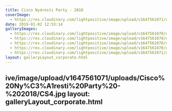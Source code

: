 ```yaml
---
title: Cisco Nyáresti Party - 2018
coverImage:
  - https://res.cloudinary.com/lightpositive/image/upload/v1647561071/uploads/Cisco%20Ny%C3%A1resti%20Party%20-%202018/CS1.jpg
date: 2019-01-02 12:53:14
galleryImages: 
  - https://res.cloudinary.com/lightpositive/image/upload/v1647561070/uploads/Cisco%20Ny%C3%A1resti%20Party%20-%202018/CS.jpg
  - https://res.cloudinary.com/lightpositive/image/upload/v1647561070/uploads/Cisco%20Ny%C3%A1resti%20Party%20-%202018/CS5.jpg
  - https://res.cloudinary.com/lightpositive/image/upload/v1647561070/uploads/Cisco%20Ny%C3%A1resti%20Party%20-%202018/CS2.jpg
  - https://res.cloudinary.com/lightpositive/image/upload/v1647561070/uploads/Cisco%20Ny%C3%A1resti%20Party%20-%202018/CS3.jpg
  - https://res.cloudinary.com/lightpositive/image/upload/v1647561071/uploads/Cisco%20Ny%C3%A1resti%20Party%20-%202018/CS1.jpg
layout: galleryLayout_corporate.html
---
```

ive/image/upload/v1647561071/uploads/Cisco%20Ny%C3%A1resti%20Party%20-%202018/CS4.jpg
layout: galleryLayout_corporate.html
---
